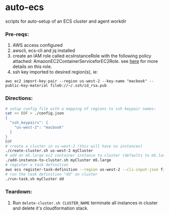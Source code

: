 # auto-ecs
scripts for auto-setup of an ECS cluster and agent workdir


### Pre-reqs: 

1. AWS access configured
2. awscli, ecs-cli and jq installed
3. create an IAM role called ecsInstanceRole with the following policy attached: AmazonEC2ContainerServiceforEC2Role. see [here](https://docs.aws.amazon.com/AmazonECS/latest/developerguide/instance_IAM_role.html) for more details on this role.
4. ssh key imported to desired region(s), ie:
```
aws ec2 import-key-pair --region us-west-2 --key-name "macbook" --public-key-material fileb://~/.ssh/id_rsa.pub
```

### Directions:

```bash
# setup config file with a mapping of regions to ssh keypair names:
cat << EOF > ./config.json
{
  "ssh_keypairs": {
    "us-west-2": "macbook"
  }
}
EOF
# create a cluster in us-west-2 (this will have no instances)
./create-cluster.sh us-west-2 myCluster
# add an m5.large ec2 container instance to cluster (defaults to m5.large)
./add-instance-to-cluster.sh myCluster m5.large
# register a task definition
aws ecs register-task-definition --region us-west-2 --cli-input-json file://sampletask.json
# run the task definition "dd" on cluster
./run-task.sh myCluster dd
```

### Teardown:
  
1. Run `delete-cluster.sh CLUSTER_NAME` terminate all instances in cluster and delete it's cloudformation stack.

